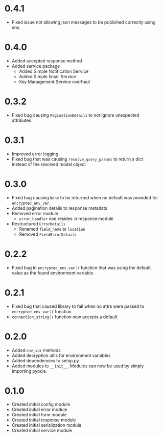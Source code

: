 # 0.4.1
- Fixed issue not allowing json messages to be published correctly using sns.

# 0.4.0
- Added accepted response method
- Added service package
    - Added Simple Notification Service
    - Added Simple Email Service
    - Key Management Service overhaul

# 0.3.2
- Fixed bug causing `PaginationDetails` to not ignore unexpected attributes

# 0.3.1
- Improved error logging
- Fixed bug that was causing `resolve_query_params` to return a dict instead of the resolved model object

# 0.3.0
- Fixed bug causing `None` to be returned when no default was provided for `encrypted_env_var`.
- Added pagination details to response metadata
- Removed error module
    - `error_handler` noe resides in response module
- Restructured `ErrorDetails`
    - Renamed `field_name` to `location`
    - Removed `FieldErrorDetails`

# 0.2.2
- Fixed bug in `encrypted_env_var()` function that was using the default value as the found environment variable.

# 0.2.1
- Fixed bug that caused library to fail when no attrs were passed to `encrypted_env_var()` function
- `connection_string()` function now accepts a default

# 0.2.0
- Added `env_var` methods
- Added decryption utils for environment variables
- Added dependencies to setup.py
- Added modules to `__init__`. Modules can now be used by simply importing pyocle.

# 0.1.0
- Created initial config module
- Created initial error module
- Created initial form module
- Created initial response module
- Created initial serialization module
- Created initial service module

